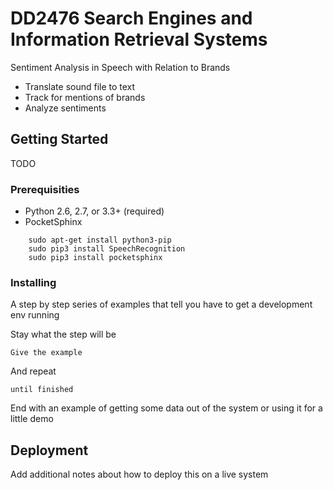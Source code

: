 ﻿# DD2476	Search	Engines	and	Information	Retrieval	Systems
Sentiment	Analysis	in	Speech	with	Relation	to	Brands

  - Translate sound file to text
  - Track	for	mentions	of	brands
  - Analyze sentiments 

## Getting Started
TODO

### Prerequisities
- Python 2.6, 2.7, or 3.3+ (required)
- PocketSphinx 
```
    sudo apt-get install python3-pip
    sudo pip3 install SpeechRecognition
    sudo pip3 install pocketsphinx
```

### Installing

A step by step series of examples that tell you have to get a development env running

Stay what the step will be

```
Give the example
```

And repeat

```
until finished
```

End with an example of getting some data out of the system or using it for a little demo

## Deployment

Add additional notes about how to deploy this on a live system
